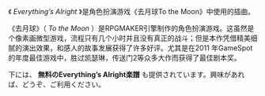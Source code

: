 

《 _Everything’s Alright_ 》是角色扮演游戏《去月球To the Moon》中使用的插曲。  
  
《去月球》（ _To the Moon_
）是RPGMAKER引擎制作的角色扮演游戏。这虽然是个像素画微型游戏，流程只有几个小时并且没有真正的战斗；但是本作凭借精美细腻的演出效果，和感人的故事发展获得了许多好评。尤其是在2011
年GameSpot的年度最佳游戏中，胜过凯瑟琳，传送门2等众多大作而获得了最佳剧本奖。  
  
下には、 **無料のEverything’s Alright楽譜** も提供されています。興味があれば、どうぞ、ご利用ください。


